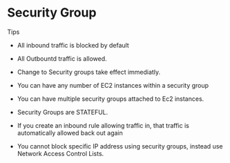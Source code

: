 # Security Group

Tips

* All inbound traffic is blocked by default
* All Outbountd traffic is allowed.
* Change to Security groups take effect immediatly.
* You can have any number of EC2 instances within a security group
* You can have multiple security groups attached to Ec2 instances.

* Security Groups are STATEFUL.
* If you create an inbound rule allowing traffic in, that traffic is automatically allowed back out again
* You cannot block specific IP address using security groups, instead use Network Access Control Lists.


